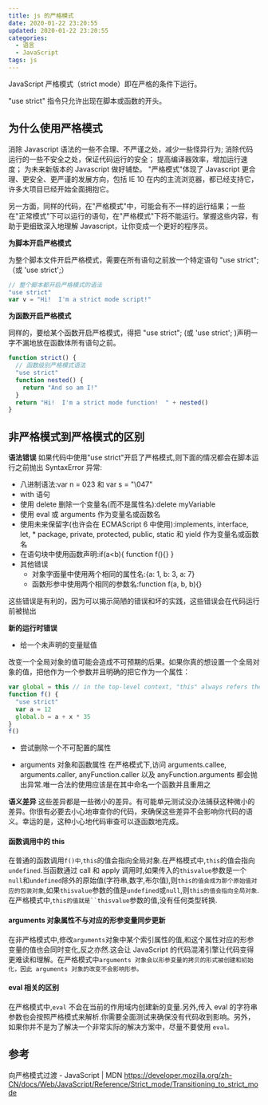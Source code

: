 ```yaml
---
title: js 的严格模式
date: 2020-01-22 23:20:55
updated: 2020-01-22 23:20:55
categories:
  - 语言
  - JavaScript
tags: js
---
```


JavaScript 严格模式（strict mode）即在严格的条件下运行。

"use strict" 指令只允许出现在脚本或函数的开头。

## 为什么使用严格模式

消除 Javascript 语法的一些不合理、不严谨之处，减少一些怪异行为;
消除代码运行的一些不安全之处，保证代码运行的安全；
提高编译器效率，增加运行速度；
为未来新版本的 Javascript 做好铺垫。
"严格模式"体现了 Javascript 更合理、更安全、更严谨的发展方向，包括 IE 10 在内的主流浏览器，都已经支持它，许多大项目已经开始全面拥抱它。

另一方面，同样的代码，在"严格模式"中，可能会有不一样的运行结果；一些在"正常模式"下可以运行的语句，在"严格模式"下将不能运行。掌握这些内容，有助于更细致深入地理解 Javascript，让你变成一个更好的程序员。

**为脚本开启严格模式**

为整个脚本文件开启严格模式，需要在所有语句之前放一个特定语句 "use strict"; （或 'use strict';）

```js
// 整个脚本都开启严格模式的语法
"use strict"
var v = "Hi!  I'm a strict mode script!"
```

**为函数开启严格模式**

同样的，要给某个函数开启严格模式，得把 "use strict"; (或 'use strict'; )声明一字不漏地放在函数体所有语句之前。

```js
function strict() {
  // 函数级别严格模式语法
  "use strict"
  function nested() {
    return "And so am I!"
  }
  return "Hi!  I'm a strict mode function!  " + nested()
}
```

## 非严格模式到严格模式的区别

**语法错误**
如果代码中使用"use strict"开启了严格模式,则下面的情况都会在脚本运行之前抛出 SyntaxError 异常:

- 八进制语法:var n = 023 和 var s = "\047"
- with 语句
- 使用 delete 删除一个变量名(而不是属性名):delete myVariable
- 使用 eval 或 arguments 作为变量名或函数名
- 使用未来保留字(也许会在 ECMAScript 6 中使用):implements, interface, let, \* package, private, protected, public, static 和 yield 作为变量名或函数名
- 在语句块中使用函数声明:if(a<b){ function f(){} }
- 其他错误
  - 对象字面量中使用两个相同的属性名:{a: 1, b: 3, a: 7}
  - 函数形参中使用两个相同的参数名:function f(a, b, b){}

这些错误是有利的，因为可以揭示简陋的错误和坏的实践，这些错误会在代码运行前被抛出

**新的运行时错误**

- 给一个未声明的变量赋值

改变一个全局对象的值可能会造成不可预期的后果。如果你真的想设置一个全局对象的值，把他作为一个参数并且明确的把它作为一个属性：

```js
var global = this // in the top-level context, "this" always refers the global object
function f() {
  "use strict"
  var a = 12
  global.b = a + x * 35
}
f()
```

- 尝试删除一个不可配置的属性

- arguments 对象和函数属性
  在严格模式下,访问 arguments.callee, arguments.caller, anyFunction.caller 以及 anyFunction.arguments 都会抛出异常.唯一合法的使用应该是在其中命名一个函数并且重用之

**语义差异**
这些差异都是一些微小的差异。有可能单元测试没办法捕获这种微小的差异。你很有必要去小心地审查你的代码，来确保这些差异不会影响你代码的语义。幸运的是，这种小心地代码审查可以逐函数地完成。

#### 函数调用中的 this

在普通的函数调用`f()中`,`this`的值会指向全局对象.在严格模式中,`this`的值会指向`undefined`.当函数通过 call 和 apply 调用时,如果传入的`thisvalue`参数是一个`null`和`undefined`除外的原始值(字符串,数字,布尔值),则`this的值会成为那个原始值对应的包装对象`,如果`thisvalue`参数的值是`undefined`或`null`,则`this的值会指向全局对象`.在严格模式中,` this的值就是``thisvalue `参数的值,没有任何类型转换.

#### arguments 对象属性不与对应的形参变量同步更新

在非严格模式中,修改`arguments`对象中某个索引属性的值,和这个属性对应的形参变量的值也会同时变化,反之亦然.这会让 JavaScript 的代码混淆引擎让代码变得更难读和理解。在严格模式中`arguments 对象会以形参变量的拷贝的形式被创建和初始化，因此 arguments 对象的改变不会影响形参。`

#### eval 相关的区别

在严格模式中,`eval` 不会在当前的作用域内创建新的变量.另外,传入 eval 的字符串参数也会按照严格模式来解析.你需要全面测试来确保没有代码收到影响。另外，如果你并不是为了解决一个非常实际的解决方案中，尽量不要使用 `eval。`

## 参考

向严格模式过渡 - JavaScript | MDN <https://developer.mozilla.org/zh-CN/docs/Web/JavaScript/Reference/Strict_mode/Transitioning_to_strict_mode>
